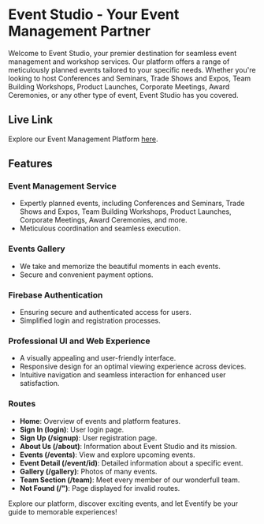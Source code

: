 # Event Studio - Your Event Management Partner

Welcome to Event Studio, your premier destination for seamless event management and workshop services. Our platform offers a range of meticulously planned events tailored to your specific needs. Whether you're looking to host Conferences and Seminars, Trade Shows and Expos, Team Building Workshops, Product Launches, Corporate Meetings, Award Ceremonies, or any other type of event, Event Studio has you covered.

## Live Link
Explore our Event Management Platform [here](https://event-studio-reactjs.netlify.app/).

## Features

### Event Management Service
- Expertly planned events, including Conferences and Seminars, Trade Shows and Expos, Team Building Workshops, Product Launches, Corporate Meetings, Award Ceremonies, and more.
- Meticulous coordination and seamless execution.

### Events Gallery
- We take and memorize the beautiful moments in each events.
- Secure and convenient payment options.

### Firebase Authentication
- Ensuring secure and authenticated access for users.
- Simplified login and registration processes.

### Professional UI and Web Experience
- A visually appealing and user-friendly interface.
- Responsive design for an optimal viewing experience across devices.
- Intuitive navigation and seamless interaction for enhanced user satisfaction.

### Routes
- **Home**: Overview of events and platform features.
- **Sign In (login)**: User login page.
- **Sign Up (/signup)**: User registration page.
- **About Us (/about)**: Information about Event Studio and its mission.
- **Events (/events)**: View and explore upcoming events.
- **Event Detail (/event/id)**: Detailed information about a specific event.
- **Gallery (/gallery)**: Photos of many events.
- **Team Section (/team)**: Meet every member of our wonderfull team.
- **Not Found (/")**: Page displayed for invalid routes.

Explore our platform, discover exciting events, and let Eventify be your guide to memorable experiences!

